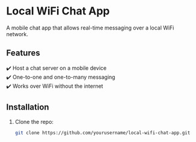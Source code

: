 # Local WiFi Chat App  
A mobile chat app that allows real-time messaging over a local WiFi network.

## Features  
✔️ Host a chat server on a mobile device  
✔️ One-to-one and one-to-many messaging  
✔️ Works over WiFi without the internet  

## Installation  
1. Clone the repo:  
   ```sh
   git clone https://github.com/yourusername/local-wifi-chat-app.git
